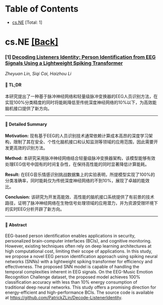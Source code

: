 <div id=toc></div>

# Table of Contents

- [cs.NE](#cs.NE) [Total: 1]


<div id='cs.NE'></div>

# cs.NE [[Back]](#toc)

### [1] [Decoding Listeners Identity: Person Identification from EEG Signals Using a Lightweight Spiking Transformer](https://arxiv.org/abs/2510.17879)
*Zheyuan Lin, Siqi Cai, Haizhou Li*

#### 🧩 TL;DR
本研究提出了一种基于脉冲神经网络和轻量级脉冲变换器的EEG人员识别方法，在实现100%分类精度的同时将能耗降低至传统深度神经网络的10%以下，为高效能脑机接口提供了新方向。

---

#### 📘 Detailed Summary
**Motivation:** 现有基于EEG的人员识别技术通常依赖计算成本高昂的深度学习架构，限制了其在安全、个性化脑机接口和认知监测等领域的应用范围，因此需要开发更高效的识别方法。

**Method:** 本研究采用脉冲神经网络结合轻量级脉冲变换器架构，该模型能够有效处理EEG信号中固有的时间复杂性，在保持高性能的同时显著降低计算能耗。

**Result:** 在EEG音乐情感识别挑战数据集上的实验表明，所提模型实现了100%的分类准确率，同时能耗仅为传统深度神经网络的不到10%，展现了卓越的能效比。

**Conclusion:** 该研究为开发高能效、高性能的脑机接口系统提供了有前景的技术路径，证明了脉冲神经网络在生物信号处理领域的应用潜力，并为资源受限环境下的实时EEG分析开辟了新方向。

---

#### 📄 Abstract
EEG-based person identification enables applications in security,
personalized brain-computer interfaces (BCIs), and cognitive monitoring.
However, existing techniques often rely on deep learning architectures at high
computational cost, limiting their scope of applications. In this study, we
propose a novel EEG person identification approach using spiking neural
networks (SNNs) with a lightweight spiking transformer for efficiency and
effectiveness. The proposed SNN model is capable of handling the temporal
complexities inherent in EEG signals. On the EEG-Music Emotion Recognition
Challenge dataset, the proposed model achieves 100% classification accuracy
with less than 10% energy consumption of traditional deep neural networks. This
study offers a promising direction for energy-efficient and high-performance
BCIs. The source code is available at
https://github.com/PatrickZLin/Decode-ListenerIdentity.

